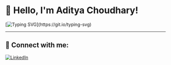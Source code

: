 # 👋 Hello, I'm Aditya Choudhary!

[![Typing SVG](https://readme-typing-svg.herokuapp.com?lines=Hello,+There!+👋;This+is+Aditya+Choudhary....)](https://git.io/typing-svg)

---

## 🔗 Connect with me:

[![LinkedIn](https://img.shields.io/badge/LinkedIn-Aditya_Choudhary-blue?style=flat&logo=linkedin)]([https://www.linkedin.com/in/aditya-choudhary/](https://www.linkedin.com/in/aditya-choudhary-586047130/))
